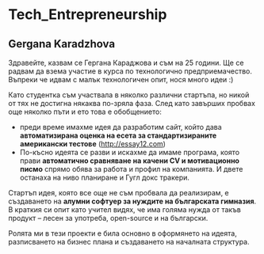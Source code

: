 # Tech_Entrepreneurship
## Gergana Karadzhova

Здравейте, 
казвам се Гергана Караджова и съм на 25 години. Ще се радвам да взема участие в курса по технологично предприемачество. Въпреки че идвам с малък технологичен опит, нося много идеи :)

Като студентка съм участвала в няколко различни стартъпа, но никой от тях не достигна някаква по-зряла фаза. След като завърших пробвах още няколко пъти и ето това е обобщението:
* преди време имахме идея да разработим сайт, който дава **автоматизирана оценка на есета за стандартизираните американски тестове** (http://essay12.com) 
* По-късно идеята се разви и искахме да имаме програма, която прави **автоматично сравняване на качени CV и мотивационно писмо** спрямо обява за работа и профил на компанията.  И двете останаха на ниво планиране и Гугл докс тракери.

Стартъп идея, която все още не съм пробвала да реализирам, е създаването на **алумни софтуер за нуждите на българската гимназия**. В краткия си опит като учител видях, че има голяма нужда от такъв продукт – лесен за употреба, open-source и на български.

Ролята ми в тези проекти е била основно в оформянето на идеята, разписването на бизнес плана и създаването на началната структура.  
